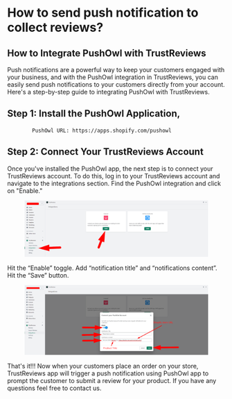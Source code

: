 # How to send push notification to collect reviews?

## How to Integrate PushOwl with TrustReviews

Push notifications are a powerful way to keep your customers engaged with your business, and with the PushOwl integration in TrustReviews, you can easily send push notifications to your customers directly from your account. Here's a step-by-step guide to integrating PushOwl with TrustReviews.

## Step 1: Install the PushOwl Application,

```
        PushOwl URL: https://apps.shopify.com/pushowl
```

## Step 2: Connect Your TrustReviews Account

Once you've installed the PushOwl app, the next step is to connect your TrustReviews account. To do this, log in to your TrustReviews account and navigate to the integrations section. Find the PushOwl integration and click on "Enable."

<figure><img src="../.gitbook/assets/pasted image 0.png" alt=""><figcaption></figcaption></figure>

Hit the “Enable” toggle. Add “notification title” and “notifications content”. Hit the “Save” button.

<figure><img src="../.gitbook/assets/pasted image 0-2.png" alt=""><figcaption></figcaption></figure>

That's it!!! Now when your customers place an order on your store, TrustReviews app will trigger a push notification using PushOwl app to prompt the customer to submit a review for your product. If you have any questions feel free to contact us.
